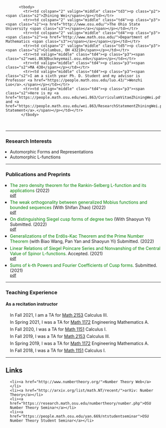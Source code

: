 

<!DOCTYPE html PUBLIC "-//W3C//DTD XHTML 1.0 Strict//EN">
<html><head>

<!-- Global site tag (gtag.js) - Google Analytics -->
<script async src="https://www.googletagmanager.com/gtag/js?id=G-JQYT632GPP"></script>
<script>
  window.dataLayer = window.dataLayer || [];
  function gtag(){dataLayer.push(arguments);}
  gtag('js', new Date());

  gtag('config', 'G-JQYT632GPP');
</script>

<title>Zhining Wei</title>

  <link rel="stylesheet" href="mystyle.css" type="text/css">
  <style type="text/css" media="all">
    div.block
    {
      padding: 0 2em 1ex 2em;
      line-height: 1.2em;
    }
    ul
    {
      margin: 0 0 0 1em;
      padding: 0;
    }
    .simplelist
    {
      padding: 0pt 5pt 0pt 0pt;
      list-style-type: none;
      margin: 0;
    }
    li.title
    {
      list-style-type: square;
      margin-top: 6px;
    }
    span.title
    {
      color: #008000;
    }
    li.journal
    {
      list-style-type: none;
    }
    li.pdf
    {
      font-size: 90%;
      list-style-type: none;
    }
    li.instructor
    {
      list-style-type: none;
      margin-top: 6px;
    }
      li.grading
    {
      list-style-type: none;
      margin-top: 6px;
    }
    .paper
    {
      font-style: italic;
    }
    .coauthor
    {
      font-variant: small-caps;
    }
    p.clear
    {
      margin: 0;
      padding: 0;
      clear: both;
    }
    #main
    {
      color: black;
      padding: 10pt 15pt 10pt 15pt;
      margin: 0pt;
      line-height: 1.2em;
    }
    #repseminar
    {
      background-color: lightsalmon;
      text-align: center;
      padding: 2pt 5pt 3pt 5px;
      margin: 0;
      border: thin red solid;
      line-height: 1em;
      width: 150px;
      height: 45px;
      color: black;
    }
    #conference
    {
      background-color: #6CC417;
      text-align: center;
      padding: 2pt 5pt 3pt 5px;
      margin: 0 10px 0 40px;
      border: thin #006600 solid;
      line-height: 1em;
      width: 150px;
      color: black;
    }
    a.ou
    {
      color: black;
      text-decoration: none;
    }
    a.ou:hover
    {
      color: black;
      text-decoration: underline;
    }
  </style>
</head>
<body>

          <tbody>
            <tr><td colspan="2" valign="middle" class="td3"><p class="p2"><span class="s2">Zhining Wei</span></p></td></tr>
            <tr><td colspan="2" valign="middle" class="td4"><p class="p3"><span class="s2"><a href="http://www.osu.edu/">The Ohio State University <span class="s3"></span></a></span></p></td></tr>
            <tr><td colspan="2" valign="middle" class="td4"><p class="p3"><span class="s2"><a href="http://www.math.osu.edu/">Department of Mathematics <span class="s3"></span></a></span></p></td></tr>
            <tr><td colspan="2" valign="middle" class="td5"><p class="p3"><span class="s2">Columbus, OH 43210</span></p></td></tr>
            <tr><td valign="middle" class="td4"><p class="p3"><span class="s2">wei.863@buckeyemail.osu.edu</span></p></td></tr>
            <tr><td valign="middle" class="td4"><p class="p3"><span class="s2">MA 438</span></p></td></tr>
            <tr><td valign="middle" class="td4"><p class="p3"><span class="s2">I am a sixth year Ph. D. Student and my advisor is Professor <a href="https://people.math.osu.edu/luo.43/">Wenzhi Luo</a>.</span></p></td></tr>
            <tr><td valign="middle" class="td4"><p class="p3"><span class="s2">Here is my <a href="https://people.math.osu.edu/wei.863/CurriculumVitaeZhiningWei.pdf">CV</a> and <a href="https://people.math.osu.edu/wei.863/ResearchStatementZhiningWei.pdf">Research Statement</a>.</span></p></td></tr>
           </tbody>

<p class="p4"><span class="s1"></span><br></p>

<hr />

<h3><b>Research Interests</b></h3>
<ul class="ul1">
  <li>Automorphic Forms and Representations</li>
  <li>Automorphic L-functions</li>
</ul>



<hr />

<h3><b>Publications and Preprints</b></h3>
<ul class="ul1">

  <li class="title"><span class="title">The zero density theorem for the Rankin-Selberg L-function and its applications</span>  (2022)</li>
  <li class="pdf"><a href="https://people.math.osu.edu/wei.863/Papers/The zero density theorem for the Rankin Selberg L function and its applications.pdf">pdf</a></li>

  <li class="title"><span class="title">The weak orthogonality between generalized Mobius functions and bounded sequences</span>  (With Shifan Zhao) (2022)</li>
  <li class="pdf"><a href="https://people.math.osu.edu/wei.863/Papers/The weak orthogonality between generalized Mobius functions and bounded sequences.pdf">pdf</a></li>


  <li class="title"><span class="title">On distinguishing Siegel cusp forms of degree two</span>  (With Shaoyun Yi) Submitted. (2022)</li>
  <li class="pdf"><a href="https://people.math.osu.edu/wei.863/Papers/On distinguishing Siegel cusp forms of degree two.pdf">pdf</a></li>

  <li class="title"><span class="title">Generalizations of the Erd&#337s-Kac Theorem and the Prime Number Theorem</span> (with Biao Wang, Pan Yan and Shaoyun Yi) Submitted. (2022)</li>



  <li class="title"><span class="title">Linear Relations of Siegel Poincare Series and Nonvanshing of the Central Value of Spinor L-functions.</span>  Accepted. (2021)</li>
  <li class="pdf"><a href="https://people.math.osu.edu/wei.863/Papers/Linear Relations of Siegel Poincare Series and Nonvanshing of the Central Value of Spinor L-functions.pdf">pdf</a></li>


  <li class="title"><span class="title">Sums of k-th Powers and Fourier Coefficients of Cusp forms.</span> Submitted. (2021)</li>
  <li class="pdf"><a href="https://people.math.osu.edu/wei.863/Papers/Sums of k-th Powers and Fourier Coefficients of Cusp forms.pdf">pdf</a></li>



</ul>



<hr />


<h3><b>Teaching Experience</b></h3>

<h4>As a recitation instructor</h4>

<ul class="ul1">
  <li class="instructor">In Fall 2021, I am a TA for <a href="https://math.osu.edu/courses/2153"> Math 2153</a> Calculus III.</li>

  <li class="instructor">In Spring 2021, I was a TA for <a href="https://math.osu.edu/courses/1172"> Math 1172</a> Engineering Mathematics A.</li>

  <li class="instructor">In Fall 2020, I was a TA for <a href="https://math.osu.edu/courses/1151"> Math 1151</a> Calculus I.</li>

  <li class="instructor">In Fall 2019, I was a TA for <a href="https://math.osu.edu/courses/2153"> Math 2153</a> Calculus III.</li>

  <li class="instructor">In Spring 2019, I was a TA for <a href="https://math.osu.edu/courses/1172"> Math 1172</a> Engineering Mathematics A.</li>

  <li class="instructor">In Fall 2018, I was a TA for <a href="https://math.osu.edu/courses/1151"> Math 1151</a> Calculus I.</li>

</ul>


<hr />

<h2>Links</h2>
<ul>
 
    <li><a href="http://www.numbertheory.org/">Number Theory Web</a></li>
    <li><a href="http://arxiv.org/list/math.NT/recent/">arXiv: Number Theory</a></li>
    <li><a href="https://research.math.osu.edu/numbertheory/number.php">OSU Number Theory Seminar</a></li>
    <li><a href="https://people.math.osu.edu/yan.669/ntstudentseminar">OSU Number Theory Student Seminar</a></li>

</ul>

</body>
</html>
